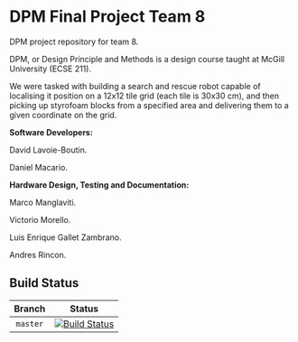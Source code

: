 DPM Final Project Team 8
=============

DPM project repository for team 8.

DPM, or Design Principle and Methods is a design course taught at McGill University (ECSE 211).

We were tasked with building a search and rescue robot capable of localising it position on a 12x12 tile grid
(each tile is 30x30 cm), and then picking up styrofoam blocks from a specified area and delivering them to a given
coordinate on the grid.

**Software Developers:**

David Lavoie-Boutin.

Daniel Macario.

**Hardware Design, Testing and Documentation:**

Marco Manglaviti.

Victorio Morello.

Luis Enrique Gallet Zambrano.

Andres Rincon.

Build Status
------------

[Master Status]: http://104.131.160.54:8080/buildStatus/icon?job=dpm_team_8_project_master

| Branch   | Status                                                                                |
|:--------:|:-------------------------------------------------------------------------------------:|
| `master` | [![Build Status][Master Status]](http://104.131.160.54:8080/job/dpm_team_8_project_master) |
